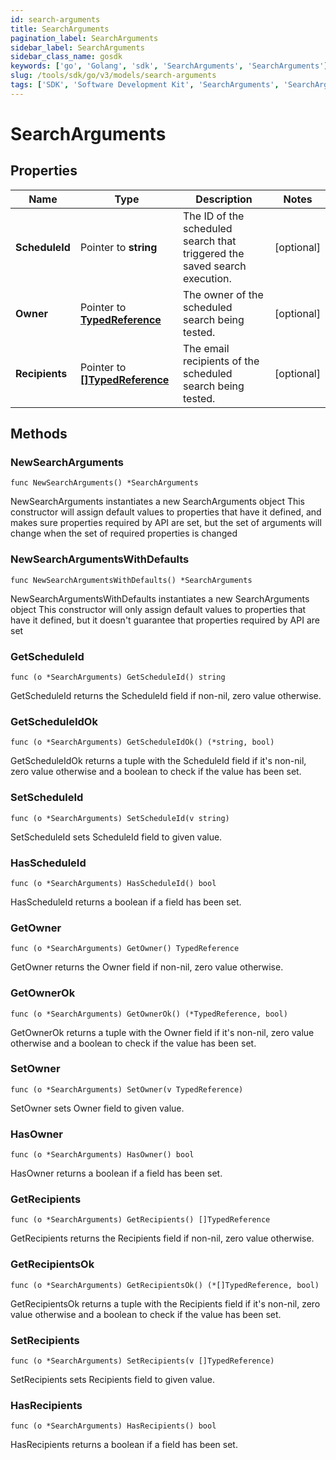 ```yaml
---
id: search-arguments
title: SearchArguments
pagination_label: SearchArguments
sidebar_label: SearchArguments
sidebar_class_name: gosdk
keywords: ['go', 'Golang', 'sdk', 'SearchArguments', 'SearchArguments']
slug: /tools/sdk/go/v3/models/search-arguments
tags: ['SDK', 'Software Development Kit', 'SearchArguments', 'SearchArguments']
---
```


# SearchArguments

## Properties

| Name | Type | Description | Notes |
| --- | --- | --- | --- |
| **ScheduleId** | Pointer to **string** | The ID of the scheduled search that triggered the saved search execution. | [optional] |
| **Owner** | Pointer to [**TypedReference**](typed-reference) | The owner of the scheduled search being tested. | [optional] |
| **Recipients** | Pointer to [**[]TypedReference**](typed-reference) | The email recipients of the scheduled search being tested. | [optional] |

## Methods

### NewSearchArguments

`func NewSearchArguments() *SearchArguments`

NewSearchArguments instantiates a new SearchArguments object This constructor will assign default values to properties that have it defined, and makes sure properties required by API are set, but the set of arguments will change when the set of required properties is changed

### NewSearchArgumentsWithDefaults

`func NewSearchArgumentsWithDefaults() *SearchArguments`

NewSearchArgumentsWithDefaults instantiates a new SearchArguments object This constructor will only assign default values to properties that have it defined, but it doesn't guarantee that properties required by API are set

### GetScheduleId

`func (o *SearchArguments) GetScheduleId() string`

GetScheduleId returns the ScheduleId field if non-nil, zero value otherwise.

### GetScheduleIdOk

`func (o *SearchArguments) GetScheduleIdOk() (*string, bool)`

GetScheduleIdOk returns a tuple with the ScheduleId field if it's non-nil, zero value otherwise and a boolean to check if the value has been set.

### SetScheduleId

`func (o *SearchArguments) SetScheduleId(v string)`

SetScheduleId sets ScheduleId field to given value.

### HasScheduleId

`func (o *SearchArguments) HasScheduleId() bool`

HasScheduleId returns a boolean if a field has been set.

### GetOwner

`func (o *SearchArguments) GetOwner() TypedReference`

GetOwner returns the Owner field if non-nil, zero value otherwise.

### GetOwnerOk

`func (o *SearchArguments) GetOwnerOk() (*TypedReference, bool)`

GetOwnerOk returns a tuple with the Owner field if it's non-nil, zero value otherwise and a boolean to check if the value has been set.

### SetOwner

`func (o *SearchArguments) SetOwner(v TypedReference)`

SetOwner sets Owner field to given value.

### HasOwner

`func (o *SearchArguments) HasOwner() bool`

HasOwner returns a boolean if a field has been set.

### GetRecipients

`func (o *SearchArguments) GetRecipients() []TypedReference`

GetRecipients returns the Recipients field if non-nil, zero value otherwise.

### GetRecipientsOk

`func (o *SearchArguments) GetRecipientsOk() (*[]TypedReference, bool)`

GetRecipientsOk returns a tuple with the Recipients field if it's non-nil, zero value otherwise and a boolean to check if the value has been set.

### SetRecipients

`func (o *SearchArguments) SetRecipients(v []TypedReference)`

SetRecipients sets Recipients field to given value.

### HasRecipients

`func (o *SearchArguments) HasRecipients() bool`

HasRecipients returns a boolean if a field has been set.
